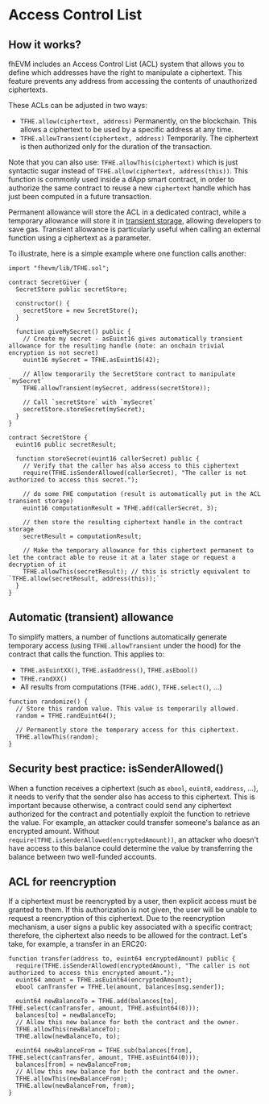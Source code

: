 # Access Control List

## How it works?

fhEVM includes an Access Control List (ACL) system that allows you to define which addresses have the right to manipulate a ciphertext. This feature prevents any address from accessing the contents of unauthorized ciphertexts.

These ACLs can be adjusted in two ways:

- `TFHE.allow(ciphertext, address)` Permanently, on the blockchain. This allows a ciphertext to be used by a specific address at any time.
- `TFHE.allowTransient(ciphertext, address)` Temporarily. The ciphertext is then authorized only for the duration of the transaction.

Note that you can also use: `TFHE.allowThis(ciphertext)` which is just syntactic sugar instead of `TFHE.allow(ciphertext, address(this))`. This function is commonly used inside a dApp smart contract, in order to authorize the same contract to reuse a new `ciphertext` handle which has just been computed in a future transaction.

Permanent allowance will store the ACL in a dedicated contract, while a temporary allowance will store it in [transient storage](https://eips.ethereum.org/EIPS/eip-1153), allowing developers to save gas. Transient allowance is particularly useful when calling an external function using a ciphertext as a parameter.

To illustrate, here is a simple example where one function calls another:

```solidity
import "fhevm/lib/TFHE.sol";

contract SecretGiver {
  SecretStore public secretStore;

  constructor() {
    secretStore = new SecretStore();
  }

  function giveMySecret() public {
    // Create my secret - asEuint16 gives automatically transient allowance for the resulting handle (note: an onchain trivial encryption is not secret)
    euint16 mySecret = TFHE.asEuint16(42);

    // Allow temporarily the SecretStore contract to manipulate `mySecret`
    TFHE.allowTransient(mySecret, address(secretStore));

    // Call `secretStore` with `mySecret`
    secretStore.storeSecret(mySecret);
  }
}

contract SecretStore {
  euint16 public secretResult;

  function storeSecret(euint16 callerSecret) public {
    // Verify that the caller has also access to this ciphertext
    require(TFHE.isSenderAllowed(callerSecret), "The caller is not authorized to access this secret.");

    // do some FHE computation (result is automatically put in the ACL transient storage)
    euint16 computationResult = TFHE.add(callerSecret, 3);

    // then store the resulting ciphertext handle in the contract storage
    secretResult = computationResult;

    // Make the temporary allowance for this ciphertext permanent to let the contract able to reuse it at a later stage or request a decryption of it
    TFHE.allowThis(secretResult); // this is strictly equivalent to `TFHE.allow(secretResult, address(this));``
  }
}
```

## Automatic (transient) allowance

To simplify matters, a number of functions automatically generate temporary access (using `TFHE.allowTransient` under the hood) for the contract that calls the function. This applies to:

- `TFHE.asEuintXX()`, `TFHE.asEaddress()`, `TFHE.asEbool()`
- `TFHE.randXX()`
- All results from computations (`TFHE.add()`, `TFHE.select()`, ...)

```solidity
function randomize() {
  // Store this random value. This value is temporarily allowed.
  random = TFHE.randEuint64();

  // Permanently store the temporary access for this ciphertext.
  TFHE.allowThis(random);
}
```

## Security best practice: isSenderAllowed()

When a function receives a ciphertext (such as `ebool`, `euint8`, `eaddress`, ...), it needs to verify that the sender also has access to this ciphertext. This is important because otherwise, a contract could send any ciphertext authorized for the contract and potentially exploit the function to retrieve the value.
For example, an attacker could transfer someone's balance as an encrypted amount. Without `require(TFHE.isSenderAllowed(encryptedAmount))`, an attacker who doesn't have access to this balance could determine the value by transferring the balance between two well-funded accounts.

## ACL for reencryption

If a ciphertext must be reencrypted by a user, then explicit access must be granted to them. If this authorization is not given, the user will be unable to request a reencryption of this ciphertext. Due to the reencryption mechanism, a user signs a public key associated with a specific contract; therefore, the ciphertext also needs to be allowed for the contract.
Let's take, for example, a transfer in an ERC20:

```solidity
function transfer(address to, euint64 encryptedAmount) public {
  require(TFHE.isSenderAllowed(encryptedAmount), "The caller is not authorized to access this encrypted amount.");
  euint64 amount = TFHE.asEuint64(encryptedAmount);
  ebool canTransfer = TFHE.le(amount, balances[msg.sender]);

  euint64 newBalanceTo = TFHE.add(balances[to], TFHE.select(canTransfer, amount, TFHE.asEuint64(0)));
  balances[to] = newBalanceTo;
  // Allow this new balance for both the contract and the owner.
  TFHE.allowThis(newBalanceTo);
  TFHE.allow(newBalanceTo, to);

  euint64 newBalanceFrom = TFHE.sub(balances[from], TFHE.select(canTransfer, amount, TFHE.asEuint64(0)));
  balances[from] = newBalanceFrom;
  // Allow this new balance for both the contract and the owner.
  TFHE.allowThis(newBalanceFrom);
  TFHE.allow(newBalanceFrom, from);
}
```
